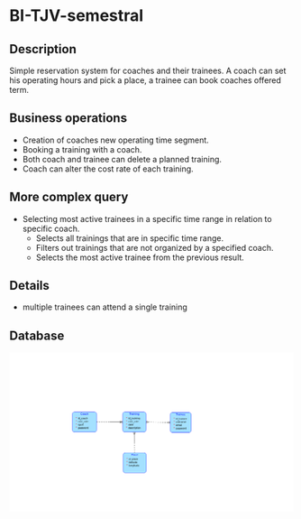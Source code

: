 # BI-TJV-semestral

## Description
Simple reservation system for coaches and their trainees. A coach can set his operating hours and pick a place, a trainee can book coaches offered term.
## Business operations
- Creation of coaches new operating time segment.
- Booking a training with a coach.
- Both coach and trainee can delete a planned training.
- Coach can alter the cost rate of each training.
## More complex query
- Selecting most active trainees in a specific time range in relation to specific coach.
	-  Selects all trainings that are in specific time range.
	- Filters out trainings that are not organized by a specified coach.
	- Selects the most active trainee from the previous result.
## Details
- multiple trainees can attend a single training

## Database
<img src="./images/diagram.png">
